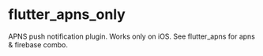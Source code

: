# flutter_apns_only

APNS push notification plugin. Works only on iOS. See flutter_apns for apns & firebase combo.
